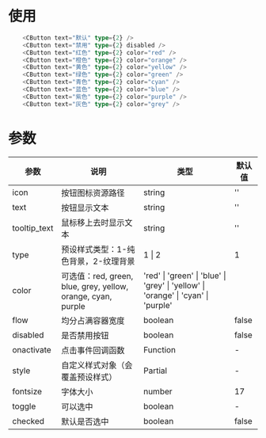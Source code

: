 # 使用

```ts
    <CButton text="默认" type={2} />
    <CButton text="禁用" type={2} disabled />
    <CButton text="红色" type={2} color="red" />
    <CButton text="橙色" type={2} color="orange" />
    <CButton text="黄色" type={2} color="yellow" />
    <CButton text="绿色" type={2} color="green" />
    <CButton text="青色" type={2} color="cyan" />
    <CButton text="蓝色" type={2} color="blue" />
    <CButton text="紫色" type={2} color="purple" />
    <CButton text="灰色" type={2} color="grey" />
```

# 参数

| 参数         | 说明                                                         | 类型                                                                               | 默认值 |
| ------------ | ------------------------------------------------------------ | ---------------------------------------------------------------------------------- | ------ |
| icon         | 按钮图标资源路径                                             | string                                                                             | ''     |
| text         | 按钮显示文本                                                 | string                                                                             | ''     |
| tooltip_text | 鼠标移上去时显示文本                                         | string                                                                             | ''     |
| type         | 预设样式类型：1-纯色背景，2-纹理背景                         | 1 \| 2                                                                             | 1      |
| color        | 可选值：red, green, blue, grey, yellow, orange, cyan, purple | 'red' \| 'green' \| 'blue' \| 'grey' \| 'yellow' \| 'orange' \| 'cyan' \| 'purple' |        |
| flow         | 均分占满容器宽度                                             | boolean                                                                            | false  |
| disabled     | 是否禁用按钮                                                 | boolean                                                                            | false  |
| onactivate   | 点击事件回调函数                                             | Function                                                                           | -      |
| style        | 自定义样式对象（会覆盖预设样式）                             | Partial<PanelStyle>                                                                | -      |
| fontsize     | 字体大小                                                     | number                                                                             | 17     |
| toggle       | 可以选中                                                     | boolean                                                                            | -      |
| checked      | 默认是否选中                                                 | boolean                                                                            | false  |
